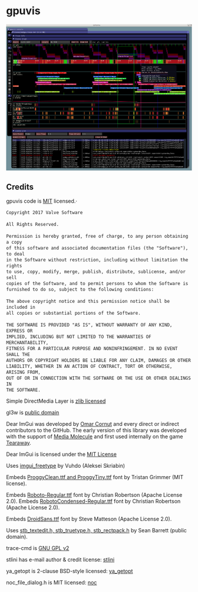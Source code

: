 gpuvis
=====

![Alt text](images/gpuvis.jpg?raw=true "gpuvis")

Credits
-------

gpuvis code is [MIT](http://opensource.org/licenses/MIT) licensed.·

```
Copyright 2017 Valve Software

All Rights Reserved.

Permission is hereby granted, free of charge, to any person obtaining a copy
of this software and associated documentation files (the "Software"), to deal
in the Software without restriction, including without limitation the rights
to use, copy, modify, merge, publish, distribute, sublicense, and/or sell
copies of the Software, and to permit persons to whom the Software is
furnished to do so, subject to the following conditions:

The above copyright notice and this permission notice shall be included in
all copies or substantial portions of the Software.

THE SOFTWARE IS PROVIDED "AS IS", WITHOUT WARRANTY OF ANY KIND, EXPRESS OR
IMPLIED, INCLUDING BUT NOT LIMITED TO THE WARRANTIES OF MERCHANTABILITY,
FITNESS FOR A PARTICULAR PURPOSE AND NONINFRINGEMENT. IN NO EVENT SHALL THE
AUTHORS OR COPYRIGHT HOLDERS BE LIABLE FOR ANY CLAIM, DAMAGES OR OTHER
LIABILITY, WHETHER IN AN ACTION OF CONTRACT, TORT OR OTHERWISE, ARISING FROM,
OUT OF OR IN CONNECTION WITH THE SOFTWARE OR THE USE OR OTHER DEALINGS IN
THE SOFTWARE.
```

Simple DirectMedia Layer is [zlib licensed](https://www.libsdl.org/license.php)

gl3w is [public domain](https://github.com/skaslev/gl3w)

Dear ImGui was developed by [Omar Cornut](http://www.miracleworld.net) and every direct or indirect contributors to the GitHub. The early version of this library was developed with the support of [Media Molecule](http://www.mediamolecule.com) and first used internally on the game [Tearaway](http://tearaway.mediamolecule.com). 

Dear ImGui is licensed under the [MIT License](https://github.com/ocornut/imgui/blob/master/LICENSE)

Uses [imgui_freetype](https://github.com/Vuhdo/imgui_freetype.git) by Vuhdo (Aleksei Skriabin)

Embeds [ProggyClean.ttf and ProggyTiny.ttf](http://upperbounds.net) font by Tristan Grimmer (MIT license).

Embeds [Roboto-Regular.ttf](https://fonts.google.com/specimen/Roboto) font by Christian Robertson (Apache License 2.0).
Embeds [RobotoCondensed-Regular.ttf](https://fonts.google.com/specimen/Roboto+Condensed) font by Christian Robertson (Apache License 2.0).

Embeds [DroidSans.ttf](http://www.google.com/fonts/specimen/Droid+Sans) font by Steve Matteson (Apache License 2.0).

Uses [stb_textedit.h, stb_truetype.h, stb_rectpack.h](https://github.com/nothings/stb/) by Sean Barrett (public domain).

trace-cmd is [GNU GPL v2](https://git.kernel.org/pub/scm/linux/kernel/git/rostedt/trace-cmd.git)

stlini has e-mail author & credit license: [stlini](http://source.robertk.com/)

ya_getopt is 2-clause BSD-style licensed: [ya_getopt](https://github.com/kubo/ya_getopt/blob/master/README.md)

noc_file_dialog.h is MIT licensed: [noc](https://github.com/guillaumechereau/noc)

